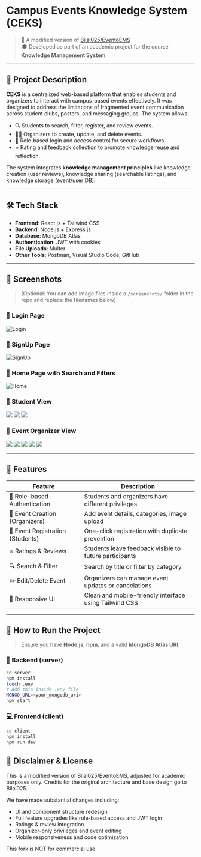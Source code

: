 # Campus Events Knowledge System (CEKS)

> 🔔 A modified version of [Bilal025/EventoEMS](https://github.com/Bilal025/EventoEMS)  
> 🎓 Developed as part of an academic project for the course **Knowledge Management System**  

---

## 🎯 Project Description

**CEKS** is a centralized web-based platform that enables students and organizers to interact with campus-based events effectively. It was designed to address the limitations of fragmented event communication across student clubs, posters, and messaging groups. The system allows:

- 🔍 Students to search, filter, register, and review events.
- 🧑‍🏫 Organizers to create, update, and delete events.
- 🔐 Role-based login and access control for secure workflows.
- ⭐ Rating and feedback collection to promote knowledge reuse and reflection.

The system integrates **knowledge management principles** like knowledge creation (user reviews), knowledge sharing (searchable listings), and knowledge storage (event/user DB).

---

## 🛠️ Tech Stack

- **Frontend**: React.js + Tailwind CSS
- **Backend**: Node.js + Express.js
- **Database**: MongoDB Atlas
- **Authentication**: JWT with cookies
- **File Uploads**: Multer
- **Other Tools**: Postman, Visual Studio Code, GitHub

---

## 📸 Screenshots

> (Optional: You can add image files inside a `/screenshots/` folder in the repo and replace the filenames below)

### 🔐 Login Page
![Login](./screenshots/Login1.png)

### 📝 SignUp Page
![SignUp](./screenshots/SignUp1.png)

### 🎉 Home Page with Search and Filters
![Home](./screenshots/Main.png)

### 📄 Student View
![](./screenshots/Student1.png)
![](./screenshots/Student2.png)
![](./screenshots/Student3.png)

### 📄 Event Organizer View
![](./screenshots/Org1.png)
![](./screenshots/Org2.png)
![](./screenshots/Org3.png)
![](./screenshots/Org4.png)
![](./screenshots/Org5.png)

---

## 🚀 Features

| Feature                          | Description                                                  |
|----------------------------------|--------------------------------------------------------------|
| 🔐 Role-based Authentication     | Students and organizers have different privileges            |
| 📝 Event Creation (Organizers)  | Add event details, categories, image upload                  |
| 📅 Event Registration (Students) | One-click registration with duplicate prevention             |
| ⭐ Ratings & Reviews             | Students leave feedback visible to future participants       |
| 🔍 Search & Filter               | Search by title or filter by category                        |
| ✏️ Edit/Delete Event            | Organizers can manage event updates or cancelations          |
| 📱 Responsive UI                | Clean and mobile-friendly interface using Tailwind CSS       |

---

## 📖 How to Run the Project

> Ensure you have **Node.js**, **npm**, and a valid **MongoDB Atlas URI**.

### 🔧 Backend (server)

```bash
cd server
npm install
touch .env
# Add this inside .env file
MONGO_URL=<your_mongodb_uri>
npm start
```

### 💻 Frontend (client)

```bash
cd client
npm install
npm run dev
```

## 🔏 Disclaimer & License
This is a modified version of Bilal025/EventoEMS, adjusted for academic purposes only.
Credits for the original architecture and base design go to Bilal025.

We have made substantial changes including:

* UI and component structure redesign
* Full feature upgrades like role-based access and JWT login
* Ratings & review integration
* Organizer-only privileges and event editing
* Mobile responsiveness and code optimization

This fork is NOT for commercial use.
